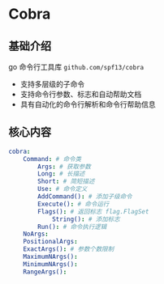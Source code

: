 # Cobra

## 基础介绍

go 命令行工具库
`github.com/spf13/cobra`

- 支持多层级的子命令
- 支持命令行参数、标志和自动帮助文档
- 具有自动化的命令行解析和命令行帮助信息



## 核心内容
```yaml
cobra:
    Command: # 命令类
        Args: # 获取参数
        Long: # 长描述
        Short: # 简短描述
        Use: # 命令定义
        AddCommand(): # 添加子级命令
        Execute(): # 命令运行
        Flags(): # 返回标志 flag.FlagSet
            String(): # 添加标志
        Run(): # 命令执行逻辑 
    NoArgs:
    PositionalArgs:
    ExactArgs(): # 参数个数限制
    MaximumNArgs():
    MinimumNArgs():
    RangeArgs():
```